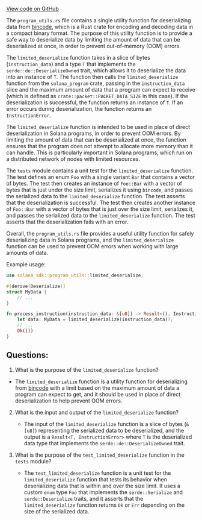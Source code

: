 
[View code on GitHub](https://github.com/solana-labs/solana/blob/master/sdk/src/program_utils.rs)

The `program_utils.rs` file contains a single utility function for deserializing data from [bincode], which is a Rust crate for encoding and decoding data in a compact binary format. The purpose of this utility function is to provide a safe way to deserialize data by limiting the amount of data that can be deserialized at once, in order to prevent out-of-memory (OOM) errors.

The `limited_deserialize` function takes in a slice of bytes (`instruction_data`) and a type `T` that implements the `serde::de::DeserializeOwned` trait, which allows it to deserialize the data into an instance of `T`. The function then calls the `limited_deserialize` function from the `solana_program` crate, passing in the `instruction_data` slice and the maximum amount of data that a program can expect to receive (which is defined as `crate::packet::PACKET_DATA_SIZE` in this case). If the deserialization is successful, the function returns an instance of `T`. If an error occurs during deserialization, the function returns an `InstructionError`.

The `limited_deserialize` function is intended to be used in place of direct deserialization in Solana programs, in order to prevent OOM errors. By limiting the amount of data that can be deserialized at once, the function ensures that the program does not attempt to allocate more memory than it can handle. This is particularly important in Solana programs, which run on a distributed network of nodes with limited resources.

The `tests` module contains a unit test for the `limited_deserialize` function. The test defines an enum `Foo` with a single variant `Bar` that contains a vector of bytes. The test then creates an instance of `Foo::Bar` with a vector of bytes that is just under the size limit, serializes it using `bincode`, and passes the serialized data to the `limited_deserialize` function. The test asserts that the deserialization is successful. The test then creates another instance of `Foo::Bar` with a vector of bytes that is just over the size limit, serializes it, and passes the serialized data to the `limited_deserialize` function. The test asserts that the deserialization fails with an error.

Overall, the `program_utils.rs` file provides a useful utility function for safely deserializing data in Solana programs, and the `limited_deserialize` function can be used to prevent OOM errors when working with large amounts of data.

Example usage:

```rust
use solana_sdk::program_utils::limited_deserialize;

#[derive(Deserialize)]
struct MyData {
    // ...
}

fn process_instruction(instruction_data: &[u8]) -> Result<(), InstructionError> {
    let data: MyData = limited_deserialize(instruction_data)?;
    // ...
    Ok(())
}
```

[bincode]: https://docs.rs/bincode
## Questions: 
 1. What is the purpose of the `limited_deserialize` function?
   - The `limited_deserialize` function is a utility function for deserializing from [bincode] with a limit based on the maximum amount of data a program can expect to get, and it should be used in place of direct deserialization to help prevent OOM errors.

2. What is the input and output of the `limited_deserialize` function?
   - The input of the `limited_deserialize` function is a slice of bytes (`&[u8]`) representing the serialized data to be deserialized, and the output is a `Result<T, InstructionError>` where `T` is the deserialized data type that implements the `serde::de::DeserializeOwned` trait.

3. What is the purpose of the `test_limited_deserialize` function in the `tests` module?
   - The `test_limited_deserialize` function is a unit test for the `limited_deserialize` function that tests its behavior when deserializing data that is within and over the size limit. It uses a custom `enum` type `Foo` that implements the `serde::Serialize` and `serde::Deserialize` traits, and it asserts that the `limited_deserialize` function returns `Ok` or `Err` depending on the size of the serialized data.